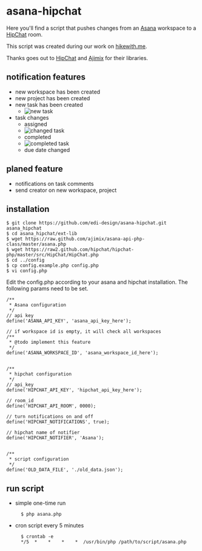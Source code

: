 asana-hipchat
=============

Here you'll find a script that pushes changes from an [Asana](https://www.asana.com) workspace to a [HipChat](https://www.hipchat.com) room.

This script was created during our work on [hikewith.me](http://hikewith.me).

Thanks goes out to [HipChat](https://github.com/hipchat/hipchat-php) and [Ajimix](https://github.com/ajimix/asana-api-php-class) for their libraries.

## notification features

* new workspace has been created
* new project has been created
* new task has been created
	* ![new task](http://pic.edi-design.net/github/asana_hipchat/new_task.png)
* task changes
	* assigned
	*  ![changed task](http://pic.edi-design.net/github/asana_hipchat/changed_task.png)
	* completed 
	* ![completed task](http://pic.edi-design.net/github/asana_hipchat/completed_task.png)
	* due date changed

## planed feature

* notifications on task comments
* send creator on new workspace, project

## installation

	$ git clone https://github.com/edi-design/asana-hipchat.git asana_hipchat
	$ cd asana_hipchat/ext-lib
	$ wget https://raw.github.com/ajimix/asana-api-php-class/master/asana.php
	$ wget https://raw2.github.com/hipchat/hipchat-php/master/src/HipChat/HipChat.php
	$ cd ../config
	$ cp config.example.php config.php
	$ vi config.php

Edit the config.php according to your asana and hipchat installation.
The following params need to be set.

```
/**
 * Asana configuration
 */
// api key
define('ASANA_API_KEY', 'asana_api_key_here');

// if workspace id is empty, it will check all workspaces
/**
 * @todo implement this feature
 */
define('ASANA_WORKSPACE_ID', 'asana_workspace_id_here');


/**
 * hipchat configuration
 */
// api_key
define('HIPCHAT_API_KEY', 'hipchat_api_key_here');

// room_id
define('HIPCHAT_API_ROOM', 0000);

// turn notifications on and off
define('HIPCHAT_NOTIFICATIONS', true);

// hipchat name of notifier
define('HIPCHAT_NOTIFIER', 'Asana');


/**
 * script configuration
 */
define('OLD_DATA_FILE', './old_data.json');
```

## run script

* simple one-time run

		$ php asana.php 
* cron script every 5 minutes

		$ crontab -e
		*/5  *    *    *    *  /usr/bin/php /path/to/script/asana.php
	